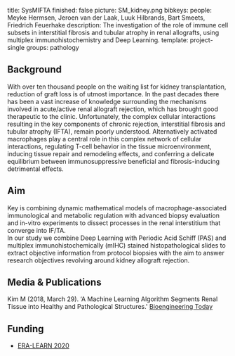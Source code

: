 title: SysMIFTA
finished: false
picture: SM_kidney.png
bibkeys: 
people: Meyke Hermsen, Jeroen van der Laak, Luuk Hilbrands, Bart Smeets, Friedrich Feuerhake
description: The investigation of the role of immune cell subsets in interstitial fibrosis and tubular atrophy in renal allografts, using multiplex immunohistochemistry and Deep Learning.
template: project-single
groups: pathology

## Background

With over ten thousand people on the waiting list for kidney transplantation, reduction of graft loss is of utmost importance. In the past decades there has been a vast increase of knowledge surrounding the mechanisms involved in acute/active renal allograft rejection, which has brought good therapeutic to the clinic. Unfortunately, the  complex cellular interactions resulting in the key components of chronic rejection, interstitial fibrosis and tubular atrophy (IFTA), remain poorly understood. Alternatively activated macrophages play a central role in this complex network of cellular interactions, regulating T-cell behavior in the tissue microenvironment, inducing tissue repair and remodeling effects, and conferring a delicate equilibrium between immunosuppressive beneficial and fibrosis-inducing detrimental effects.

## Aim

Key is combining dynamic mathematical models of macrophage-associated immunological and metabolic regulation with advanced biopsy evaluation and in-vitro experiments to dissect processes in the renal interstitium that converge into IF/TA.  
In our study we combine  Deep Learning with Periodic Acid Schiff (PAS) and multiplex immunohistochemically (mIHC) stained histopathological slides to extract objective information from protocol biopsies with the aim to answer research objectives revolving around kidney allograft rejection.

## Media & Publications

Kim M (2018, March 29). ‘A Machine Learning Algorithm Segments Renal Tissue into Healthy and Pathological Structures.' [Bioengineering Today]( https://bioengineeringtoday.org/emerging-tech/machine-learning-algorithm-segments-renal-tissue-healthy-and-pathological-structures)

## Funding

* [ERA-LEARN 2020](https://www.era-learn.eu/)
